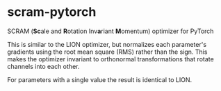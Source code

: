 # scram-pytorch
 SCRAM (**Sc**ale and **R**otation Inv**a**riant **M**omentum) optimizer for PyTorch

This is similar to the LION optimizer, but normalizes each parameter's gradients using the root mean square (RMS) rather than the sign. This makes the optimizer invariant
to orthonormal transformations that rotate channels into each other.

For parameters with a single value the result is identical to LION.
